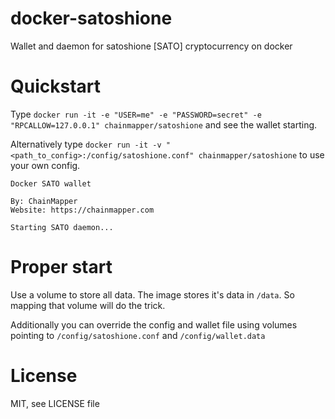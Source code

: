# docker-satoshione
Wallet and daemon for satoshione [SATO] cryptocurrency on docker

# Quickstart
Type `docker run -it -e "USER=me" -e "PASSWORD=secret" -e "RPCALLOW=127.0.0.1" chainmapper/satoshione` and see the wallet starting.

Alternatively type `docker run -it -v "<path_to_config>:/config/satoshione.conf" chainmapper/satoshione` to use your own config.

```
Docker SATO wallet

By: ChainMapper
Website: https://chainmapper.com

Starting SATO daemon...
```

# Proper start
Use a volume to store all data. The image stores it's data in `/data`. So mapping that volume will do the trick.

Additionally you can override the config and wallet file using volumes pointing to `/config/satoshione.conf` and `/config/wallet.data`

# License
MIT, see LICENSE file